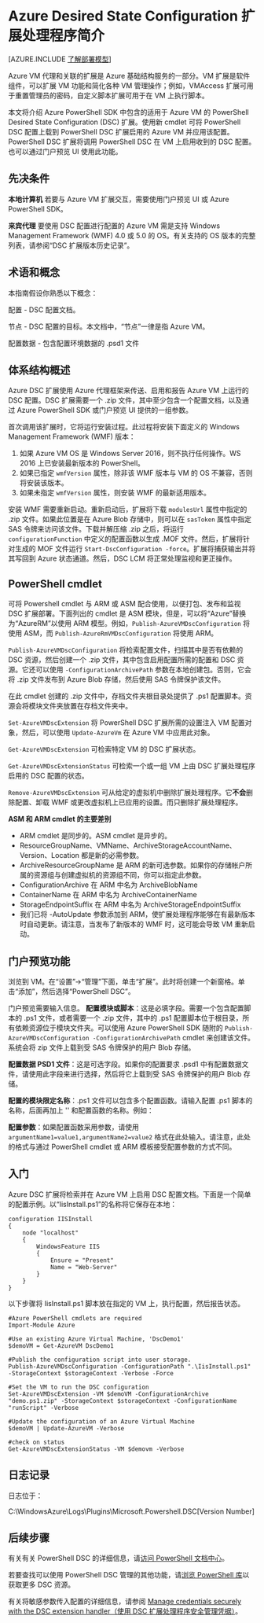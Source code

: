 <properties
   pageTitle="适用于 Azure 的 Desired State Configuration 概述 | Azure"
   description="有关使用 PowerShell Desired State Configuration 的 Azure 扩展的概述。内容涉及先决条件、体系结构和 cmdlet。"
   services="virtual-machines-windows"
   documentationCenter=""
   authors="zjalexander"
   manager="timlt"
   editor=""
   tags="azure-service-management,azure-resource-manager"
   keywords=""/>

<tags
	ms.service="virtual-machines-windows"
	ms.date="04/18/2016"
	wacn.date="06/29/2016"/>

# Azure Desired State Configuration 扩展处理程序简介 #

[AZURE.INCLUDE [了解部署模型](../includes/learn-about-deployment-models-both-include.md)]

Azure VM 代理和关联的扩展是 Azure 基础结构服务的一部分。VM 扩展是软件组件，可以扩展 VM 功能和简化各种 VM 管理操作；例如，VMAccess 扩展可用于重置管理员的密码，自定义脚本扩展可用于在 VM 上执行脚本。

本文将介绍 Azure PowerShell SDK 中包含的适用于 Azure VM 的 PowerShell Desired State Configuration (DSC) 扩展。使用新 cmdlet 可将 PowerShell DSC 配置上载到 PowerShell DSC 扩展启用的 Azure VM 并应用该配置。PowerShell DSC 扩展将调用 PowerShell DSC 在 VM 上启用收到的 DSC 配置。也可以通过门户预览 UI 使用此功能。

## 先决条件 ##
**本地计算机**
若要与 Azure VM 扩展交互，需要使用门户预览 UI 或 Azure PowerShell SDK。

**来宾代理**
要使用 DSC 配置进行配置的 Azure VM 需是支持 Windows Management Framework (WMF) 4.0 或 5.0 的 OS。有关支持的 OS 版本的完整列表，请参阅“DSC 扩展版本历史记录”。

## 术语和概念 ##
本指南假设你熟悉以下概念：

配置 - DSC 配置文档。

节点 - DSC 配置的目标。本文档中，“节点”一律是指 Azure VM。

配置数据 - 包含配置环境数据的 .psd1 文件

## 体系结构概述 ##

Azure DSC 扩展使用 Azure 代理框架来传送、启用和报告 Azure VM 上运行的 DSC 配置。DSC 扩展需要一个 .zip 文件，其中至少包含一个配置文档，以及通过 Azure PowerShell SDK 或门户预览 UI 提供的一组参数。

首次调用该扩展时，它将运行安装过程。此过程将安装下面定义的 Windows Management Framework (WMF) 版本：

1. 如果 Azure VM OS 是 Windows Server 2016，则不执行任何操作。WS 2016 上已安装最新版本的 PowerShell。
2. 如果已指定 `wmfVersion` 属性，除非该 WMF 版本与 VM 的 OS 不兼容，否则将安装该版本。
3. 如果未指定 `wmfVersion` 属性，则安装 WMF 的最新适用版本。

安装 WMF 需要重新启动。重新启动后，扩展将下载 `modulesUrl` 属性中指定的 .zip 文件。如果此位置是在 Azure Blob 存储中，则可以在 `sasToken` 属性中指定 SAS 令牌来访问该文件。下载并解压缩 .zip 之后，将运行 `configurationFunction` 中定义的配置函数以生成 .MOF 文件。然后，扩展将针对生成的 MOF 文件运行 `Start-DscConfiguration -force`。扩展将捕获输出并将其写回到 Azure 状态通道。然后，DSC LCM 将正常处理监视和更正操作。

## PowerShell cmdlet ##

可将 Powershell cmdlet 与 ARM 或 ASM 配合使用，以便打包、发布和监视 DSC 扩展部署。下面列出的 cmdlet 是 ASM 模块，但是，可以将“Azure”替换为“AzureRM”以使用 ARM 模型。例如，`Publish-AzureVMDscConfiguration` 将使用 ASM，而 `Publish-AzureRmVMDscConfiguration` 将使用 ARM。

`Publish-AzureVMDscConfiguration` 将检索配置文件，扫描其中是否有依赖的 DSC 资源，然后创建一个 .zip 文件，其中包含启用配置所需的配置和 DSC 资源。它还可以使用 `-ConfigurationArchivePath` 参数在本地创建包。否则，它会将 .zip 文件发布到 Azure Blob 存储，然后使用 SAS 令牌保护该文件。

在此 cmdlet 创建的 .zip 文件中，存档文件夹根目录处提供了 .ps1 配置脚本。资源会将模块文件夹放置在存档文件夹中。

`Set-AzureVMDscExtension` 将 PowerShell DSC 扩展所需的设置注入 VM 配置对象，然后，可以使用 `Update-AzureVm` 在 Azure VM 中应用此对象。

`Get-AzureVMDscExtension` 可检索特定 VM 的 DSC 扩展状态。

`Get-AzureVMDscExtensionStatus` 可检索一个或一组 VM 上由 DSC 扩展处理程序启用的 DSC 配置的状态。

`Remove-AzureVMDscExtension` 可从给定的虚拟机中删除扩展处理程序。它**不会**删除配置、卸载 WMF 或更改虚拟机上已应用的设置。而只删除扩展处理程序。

**ASM 和 ARM cmdlet 的主要差别**

- ARM cmdlet 是同步的。ASM cmdlet 是异步的。
- ResourceGroupName、VMName、ArchiveStorageAccountName、Version、Location 都是新的必需参数。
- ArchiveResourceGroupName 是 ARM 的新可选参数。如果你的存储帐户所属的资源组与创建虚拟机的资源组不同，你可以指定此参数。
- ConfigurationArchive 在 ARM 中名为 ArchiveBlobName
- ContainerName 在 ARM 中名为 ArchiveContainerName
- StorageEndpointSuffix 在 ARM 中名为 ArchiveStorageEndpointSuffix
- 我们已将 -AutoUpdate 参数添加到 ARM，使扩展处理程序能够在有最新版本时自动更新。请注意，当发布了新版本的 WMF 时，这可能会导致 VM 重新启动。 

## 门户预览功能 ##
浏览到 VM。在“设置”->“管理”下面，单击“扩展”。此时将创建一个新窗格。单击“添加”，然后选择“PowerShell DSC”。

门户预览需要输入信息。
**配置模块或脚本**：这是必填字段。需要一个包含配置脚本的 .ps1 文件，或者需要一个 .zip 文件，其中的 .ps1 配置脚本位于根目录，所有依赖资源位于模块文件夹。可以使用 Azure PowerShell SDK 随附的 `Publish-AzureVMDscConfiguration -ConfigurationArchivePath` cmdlet 来创建该文件。系统会将 zip 文件上载到受 SAS 令牌保护的用户 Blob 存储。

**配置数据 PSD1 文件**：这是可选字段。如果你的配置要求 .psd1 中有配置数据文件，请使用此字段来进行选择，然后将它上载到受 SAS 令牌保护的用户 Blob 存储。
 
**配置的模块限定名称**：.ps1 文件可以包含多个配置函数。请输入配置 .ps1 脚本的名称，后面再加上 '' 和配置函数的名称。例如：

**配置参数**：如果配置函数采用参数，请使用 `argumentName1=value1,argumentName2=value2` 格式在此处输入。请注意，此处的格式与通过 PowerShell cmdlet 或 ARM 模板接受配置参数的方式不同。

## 入门 ##

Azure DSC 扩展将检索并在 Azure VM 上启用 DSC 配置文档。下面是一个简单的配置示例。以“IisInstall.ps1”的名称将它保存在本地：

	configuration IISInstall 
	{ 
	    node "localhost" 
	    { 
	        WindowsFeature IIS 
	        { 
	            Ensure = "Present" 
	            Name = "Web-Server"                       
	        } 
	    } 
	}

以下步骤将 IisInstall.ps1 脚本放在指定的 VM 上，执行配置，然后报告状态。
 
	#Azure PowerShell cmdlets are required
	Import-Module Azure
	
	#Use an existing Azure Virtual Machine, 'DscDemo1'
	$demoVM = Get-AzureVM DscDemo1
	
	#Publish the configuration script into user storage.
	Publish-AzureVMDscConfiguration -ConfigurationPath ".\IisInstall.ps1" -StorageContext $storageContext -Verbose -Force
	
	#Set the VM to run the DSC configuration
	Set-AzureVMDscExtension -VM $demoVM -ConfigurationArchive "demo.ps1.zip" -StorageContext $storageContext -ConfigurationName "runScript" -Verbose
	
	#Update the configuration of an Azure Virtual Machine
	$demoVM | Update-AzureVM -Verbose
	
	#check on status
	Get-AzureVMDscExtensionStatus -VM $demovm -Verbose

## 日志记录 ##

日志位于：

C:\\WindowsAzure\\Logs\\Plugins\\Microsoft.Powershell.DSC[Version Number]

## 后续步骤 ##

有关有关 PowerShell DSC 的详细信息，请[访问 PowerShell 文档中心](https://msdn.microsoft.com/zh-cn/powershell/dsc/overview)。

若要查找可以使用 PowerShell DSC 管理的其他功能，请[浏览 PowerShell 库](https://www.powershellgallery.com/packages?q=DscResource&x=0&y=0)以获取更多 DSC 资源。

有关将敏感参数传入配置的详细信息，请参阅 [Manage credentials securely with the DSC extension handler（使用 DSC 扩展处理程序安全管理凭据）](/documentation/articles/virtual-machines-windows-extensions-dsc-credentials)。
<!---HONumber=Mooncake_0503_2016-->